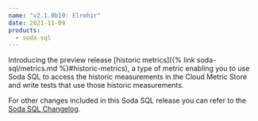 ```yaml
---
name: "v2.1.0b19: Elrohir"
date: 2021-11-09
products:
  - soda-sql
---
```


Introducing the preview release [historic metrics]({% link soda-sql/metrics.md %}#historic-metrics), a type of metric enabling you to use Soda SQL to access the historic measurements in the Cloud Metric Store and write tests that use those historic measurements.

For other changes included in this Soda SQL release you can refer to the <a href="https://github.com/sodadata/soda-sql/blob/main/CHANGELOG.md" target="_blank">Soda SQL Changelog</a>.
